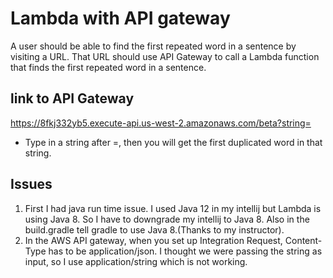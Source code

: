 # Lambda with API gateway
A user should be able to find the first repeated word in a sentence by visiting a URL.
That URL should use API Gateway to call a Lambda function that finds the first repeated word in a sentence.

##  link to API Gateway
https://8fkj332yb5.execute-api.us-west-2.amazonaws.com/beta?string=
- Type in a string after =, then you will get the first duplicated word in that string.

## Issues
1. First I had java run time issue. I used Java 12 in my intellij but Lambda is using Java 8.
So I have to downgrade my intellij to Java 8. Also in the build.gradle tell gradle to use Java 8.(Thanks 
to my instructor).
2. In the AWS API gateway, when you set up Integration Request, Content-Type has to be application/json. I thought we were 
passing the string as input, so I use application/string which is not working. 